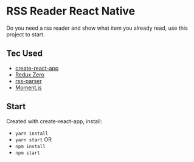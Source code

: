 RSS Reader React Native
======

Do you need a rss reader and show what item you already read, use this project to start.

## Tec Used

- [create-react-app](https://github.com/facebook/create-react-app)
- [Redux Zero](https://github.com/concretesolutions/redux-zero)
- [rss-parser](https://github.com/bobby-brennan/rss-parser)
- [Moment.js](https://momentjs.com/)

## Start

Created with create-react-app, install:

- `yarn install`
- `yarn start`
OR
- `npm install`
- `npm start`
